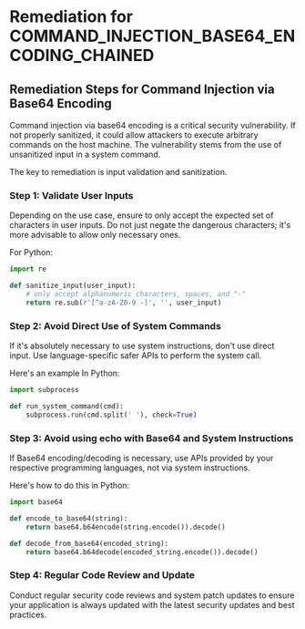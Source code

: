 # Remediation for COMMAND_INJECTION_BASE64_ENCODING_CHAINED

## Remediation Steps for Command Injection via Base64 Encoding
Command injection via base64 encoding is a critical security vulnerability. If not properly sanitized, it could allow attackers to execute arbitrary commands on the host machine. The vulnerability stems from the use of unsanitized input in a system command.

The key to remediation is input validation and sanitization.

### Step 1: Validate User Inputs

Depending on the use case, ensure to only accept the expected set of characters in user inputs. Do not just negate the dangerous characters; it's more advisable to allow only necessary ones.

For Python:

```python
import re

def sanitize_input(user_input):
    # only accept alphanumeric characters, spaces, and "-"
    return re.sub(r'[^a-zA-Z0-9 -]', '', user_input)
```

### Step 2: Avoid Direct Use of System Commands

If it's absolutely necessary to use system instructions, don't use direct input. Use language-specific safer APIs to perform the system call.

Here's an example In Python:

```python
import subprocess

def run_system_command(cmd):
    subprocess.run(cmd.split(' '), check=True)
```

### Step 3: Avoid using echo with Base64 and System Instructions

If Base64 encoding/decoding is necessary, use APIs provided by your respective programming languages, not via system instructions.

Here's how to do this in Python:

```python
import base64

def encode_to_base64(string):
    return base64.b64encode(string.encode()).decode()

def decode_from_base64(encoded_string):
    return base64.b64decode(encoded_string.encode()).decode()
```

### Step 4: Regular Code Review and Update

Conduct regular security code reviews and system patch updates to ensure your application is always updated with the latest security updates and best practices.
